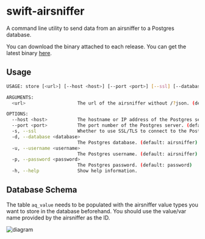# swift-airsniffer

A command line utility to send data from an airsniffer to a Postgres database.

You can download the binary attached to each release. You can get the latest binary [here](https://github.com/lovetodream/swift-airsniffer/releases/latest).

## Usage

```sh
USAGE: store [<url>] [--host <host>] [--port <port>] [--ssl] [--database <database>] [--username <username>] [--password <password>]

ARGUMENTS:
  <url>                   The url of the airsniffer without /?json. (default: http://airsniffer.local)

OPTIONS:
  --host <host>           The hostname or IP address of the Postgres server. (default: localhost)
  --port <port>           The port number of the Postgres server. (default: 5432)
  -s, --ssl               Whether to use SSL/TLS to connect to the Postgres server.
  -d, --database <database>
                          The Postgres database. (default: airsniffer)
  -u, --username <username>
                          The Postgres username. (default: airsniffer)
  -p, --password <password>
                          The Postgres password. (default: password)
  -h, --help              Show help information.
```

## Database Schema

The table `aq_value` needs to be populated with the airsniffer value types you want to store in the database beforehand. You should use the value/var name provided by the airsniffer as the ID.

![diagram](https://user-images.githubusercontent.com/38291523/157752437-6fa7a10f-9b7b-4a0d-8846-5100655a9130.jpg)
